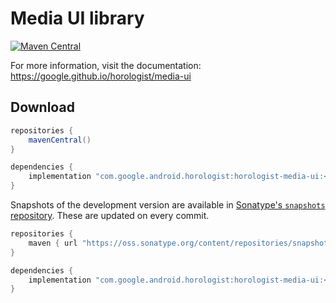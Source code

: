 # Media UI library

[![Maven Central](https://img.shields.io/maven-central/v/com.google.android.horologist/horologist-media-ui)](https://search.maven.org/search?q=g:com.google.android.horologist)

For more information, visit the documentation: https://google.github.io/horologist/media-ui

## Download

```groovy
repositories {
    mavenCentral()
}

dependencies {
    implementation "com.google.android.horologist:horologist-media-ui:<version>"
}
```

Snapshots of the development version are available in [Sonatype's `snapshots` repository][snap]. These are updated on every commit.

```groovy
repositories {
    maven { url "https://oss.sonatype.org/content/repositories/snapshots" }
}

dependencies {
    implementation "com.google.android.horologist:horologist-media-ui:<version>-SNAPSHOT"
}
```

[snap]: https://oss.sonatype.org/content/repositories/snapshots/com/google/android/horologist/horologist-media-ui/
